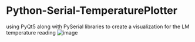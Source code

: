 # Python-Serial-TemperaturePlotter
using PyQt5 along with PySerial libraries to create a visualization for the LM temperature reading
![image](https://user-images.githubusercontent.com/55613060/210148984-de02708a-137f-41ba-b263-206f24033eab.png)

